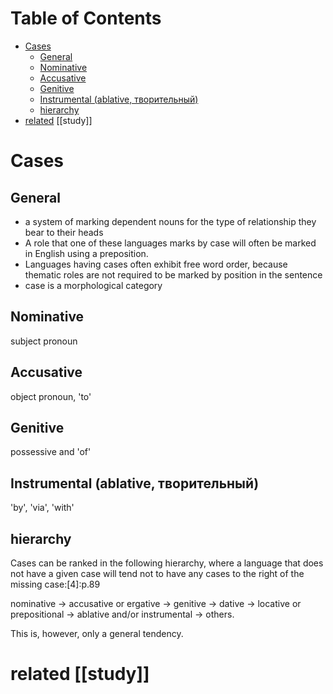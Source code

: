 
# Table of Contents

-   [Cases](#css) 
    -   [General](#gnrl) 
    -   [Nominative](#nmntv) 
    -   [Accusative](#ccstv) 
    -   [Genitive](#gntv) 
    -   [Instrumental (ablative, творительный)](#nstrmntlbltvтворительный) 
    -   [hierarchy](#hrrchy) 
-   [related](#rltd) [[study]]





# Cases 





## General 

-   a system of marking dependent nouns for the type of relationship they bear to their heads
-   A role that one of these languages marks by case will often be marked in English using a preposition.
-   Languages having cases often exhibit free word order, because thematic roles are not required to be marked by position in the sentence
-   case is a morphological category




## Nominative 

subject pronoun  




## Accusative 

object pronoun, 'to'  




## Genitive 

possessive and 'of'  




## Instrumental (ablative, творительный)

'by', 'via', 'with'  




## hierarchy 

Cases can be ranked in the following hierarchy, where a language that does not have a given case will tend not to have any cases to the right of the missing case:[4]:p.89  

nominative → accusative or ergative → genitive → dative → locative or prepositional → ablative and/or instrumental → others.  

This is, however, only a general tendency.  




# related       [[study]]

